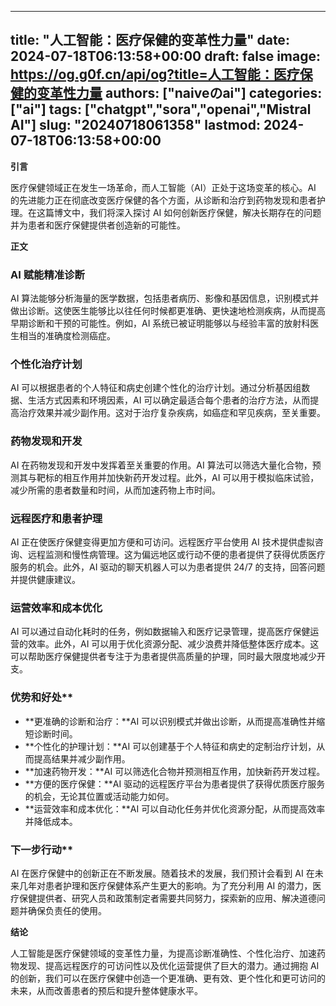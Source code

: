 
---
title: "人工智能：医疗保健的变革性力量"
date: 2024-07-18T06:13:58+00:00
draft: false
image: https://og.g0f.cn/api/og?title=人工智能：医疗保健的变革性力量
authors: ["naiveのai"]
categories: ["ai"]
tags: ["chatgpt","sora","openai","Mistral AI"]
slug: "20240718061358"
lastmod: 2024-07-18T06:13:58+00:00
---
**引言**

医疗保健领域正在发生一场革命，而人工智能（AI）正处于这场变革的核心。AI 的先进能力正在彻底改变医疗保健的各个方面，从诊断和治疗到药物发现和患者护理。在这篇博文中，我们将深入探讨 AI 如何创新医疗保健，解决长期存在的问题并为患者和医疗保健提供者创造新的可能性。

**正文**

### AI 赋能精准诊断

AI 算法能够分析海量的医学数据，包括患者病历、影像和基因信息，识别模式并做出诊断。这使医生能够比以往任何时候都更准确、更快速地检测疾病，从而提高早期诊断和干预的可能性。例如，AI 系统已被证明能够以与经验丰富的放射科医生相当的准确度检测癌症。

### 个性化治疗计划

AI 可以根据患者的个人特征和病史创建个性化的治疗计划。通过分析基因组数据、生活方式因素和环境因素，AI 可以确定最适合每个患者的治疗方法，从而提高治疗效果并减少副作用。这对于治疗复杂疾病，如癌症和罕见疾病，至关重要。

### 药物发现和开发

AI 在药物发现和开发中发挥着至关重要的作用。AI 算法可以筛选大量化合物，预测其与靶标的相互作用并加快新药开发过程。此外，AI 可以用于模拟临床试验，减少所需的患者数量和时间，从而加速药物上市时间。

### 远程医疗和患者护理

AI 正在使医疗保健变得更加方便和可访问。远程医疗平台使用 AI 技术提供虚拟咨询、远程监测和慢性病管理。这为偏远地区或行动不便的患者提供了获得优质医疗服务的机会。此外，AI 驱动的聊天机器人可以为患者提供 24/7 的支持，回答问题并提供健康建议。

### 运营效率和成本优化

AI 可以通过自动化耗时的任务，例如数据输入和医疗记录管理，提高医疗保健运营的效率。此外，AI 可以用于优化资源分配、减少浪费并降低整体医疗成本。这可以帮助医疗保健提供者专注于为患者提供高质量的护理，同时最大限度地减少开支。

### 优势和好处**

* **更准确的诊断和治疗：**AI 可以识别模式并做出诊断，从而提高准确性并缩短诊断时间。
* **个性化的护理计划：**AI 可以创建基于个人特征和病史的定制治疗计划，从而提高结果并减少副作用。
* **加速药物开发：**AI 可以筛选化合物并预测相互作用，加快新药开发过程。
* **方便的医疗保健：**AI 驱动的远程医疗平台为患者提供了获得优质医疗服务的机会，无论其位置或活动能力如何。
* **运营效率和成本优化：**AI 可以自动化任务并优化资源分配，从而提高效率并降低成本。

### 下一步行动**

AI 在医疗保健中的创新正在不断发展。随着技术的发展，我们预计会看到 AI 在未来几年对患者护理和医疗保健体系产生更大的影响。为了充分利用 AI 的潜力，医疗保健提供者、研究人员和政策制定者需要共同努力，探索新的应用、解决道德问题并确保负责任的使用。

**结论**

人工智能是医疗保健领域的变革性力量，为提高诊断准确性、个性化治疗、加速药物发现、提高远程医疗的可访问性以及优化运营提供了巨大的潜力。通过拥抱 AI 的创新，我们可以在医疗保健中创造一个更准确、更有效、更个性化和更可访问的未来，从而改善患者的预后和提升整体健康水平。